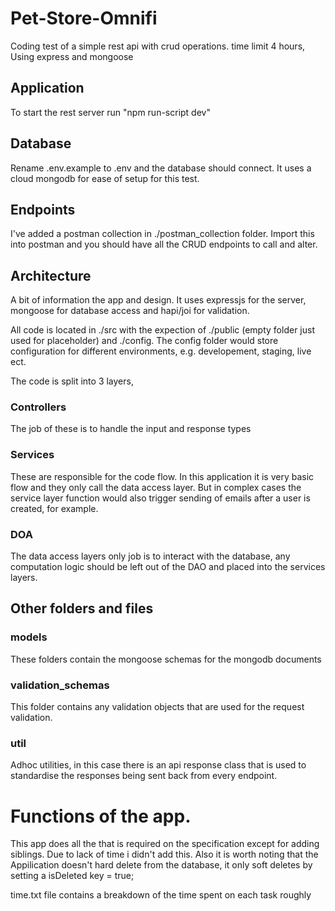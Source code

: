 # Pet-Store-Omnifi
Coding test of a simple rest api with crud operations. time limit 4 hours, Using express and mongoose

## Application
To start the rest server run "npm run-script dev"

## Database 
Rename .env.example to .env and the database should connect. It uses a cloud mongodb for ease of setup for this test.

## Endpoints
I've added a postman collection in ./postman_collection folder. Import this into postman and you should have all the CRUD endpoints to call and alter.

## Architecture
A bit of information the app and design. It uses expressjs for the server, mongoose for database access and hapi/joi for validation.

All code is located in ./src with the expection of ./public (empty folder just used for placeholder) and ./config. The config folder would store configuration for different environments, e.g. developement, staging, live ect.

The code is split into 3 layers, 

### Controllers
The job of these is to handle the input and response types

### Services 
These are responsible for the code flow. In this application it is very basic flow and they only call the data access layer. But in complex cases the service layer function would also trigger sending of emails after a user is created, for example.

### DOA 
The data access layers only job is to interact with the database, any computation logic should be left out of the DAO and placed into the services layers.

## Other folders and files

### models
These folders contain the mongoose schemas for the mongodb documents

### validation_schemas
This folder contains any validation objects that are used for the request validation.

### util
Adhoc utilities, in this case there is an api response class that is used to standardise the responses being sent back from every endpoint.

# Functions of the app.
This app does all the that is required on the specification except for adding siblings. Due to lack of time i didn't add this.
Also it is worth noting that the Appilication doesn't hard delete from the database, it only soft deletes by setting a isDeleted key = true;

time.txt file contains a breakdown of the time spent on each task roughly


